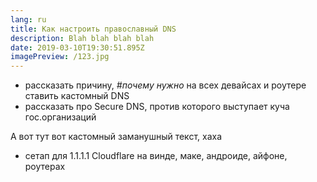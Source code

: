 ```yaml
---
lang: ru
title: Как настроить православный DNS
description: Blah blah blah blah
date: 2019-03-10T19:30:51.895Z
imagePreview: /123.jpg
---
```


- рассказать причину, *#почему нужно* на всех девайсах и роутере ставить кастомный DNS
- рассказать про Secure DNS, против которого выступает куча гос.организаций

<div class='email-collector'>А вот тут вот кастомный заманушный текст, хаха</div>

- сетап для 1.1.1.1 Cloudflare на винде, маке, андроиде, айфоне, роутерах
